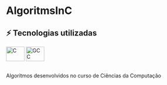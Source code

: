 # AlgoritmsInC

## ⚡ Tecnologias utilizadas
<div>
  <img align="center" alt="C" height="40" width="50" src="https://cdn.jsdelivr.net/gh/devicons/devicon/icons/c/c-original.svg" />
  <img align="center" alt="GCC" height="40" width="50" src="https://cdn.jsdelivr.net/gh/devicons/devicon/icons/gcc/gcc-original.svg" />
  <br><br>
</div>

Algoritmos desenvolvidos no curso de Ciências da Computação
